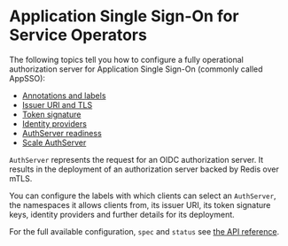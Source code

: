 # Application Single Sign-On for Service Operators

The following topics tell you how to configure a fully operational authorization 
server for Application Single Sign-On (commonly called AppSSO):

- [Annotations and labels](./metadata.md)
- [Issuer URI and TLS](./issuer-uri-and-tls.md)
- [Token signature](./token-signature.md)
- [Identity providers](./identity-providers.md)
- [AuthServer readiness](./readiness.md)
- [Scale AuthServer](./scale.md)

`AuthServer` represents the request for an OIDC authorization server. It results in the deployment of an authorization
server backed by Redis over mTLS.

You can configure the labels with which clients can select an `AuthServer`, the namespaces it allows clients from,
its issuer URI, its token signature keys, identity providers and further details for its deployment.

For the full available configuration, `spec` and `status` see [the API reference](../crds/authserver.md).
